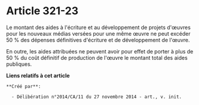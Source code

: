 # Article 321-23

Le montant des aides à l'écriture et au développement de projets d'œuvres pour les nouveaux médias versées pour une même
œuvre ne peut excéder 50 % des dépenses définitives d'écriture et de développement de l'œuvre. 

En outre, les aides attribuées ne peuvent avoir pour effet de porter à plus de 50 % du coût définitif de production de
l'œuvre le montant total des aides publiques.

**Liens relatifs à cet article**

	**Créé par**:

	  - Délibération n°2014/CA/11 du 27 novembre 2014 - art., v. init.
